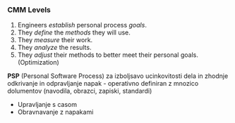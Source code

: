 
### CMM Levels
1.  Engineers _establish_ personal process _goals_.
2.  They _define_ the _methods_ they will use.
3.  They _measure_ their work.
4.  They _analyze_ the results.
5.  They _adjust_ their methods to better meet their personal goals. (Optimization)

**PSP** (Personal Software Process) za izboljsavo ucinkovitosti dela in zhodnje odkrivanje in odpravljanje napak
	- operativno definiran z mnozico dolumentov (navodila, obrazci, zapiski, standardi)

- Upravljanje s casom
- Obravnavanje z napakami




